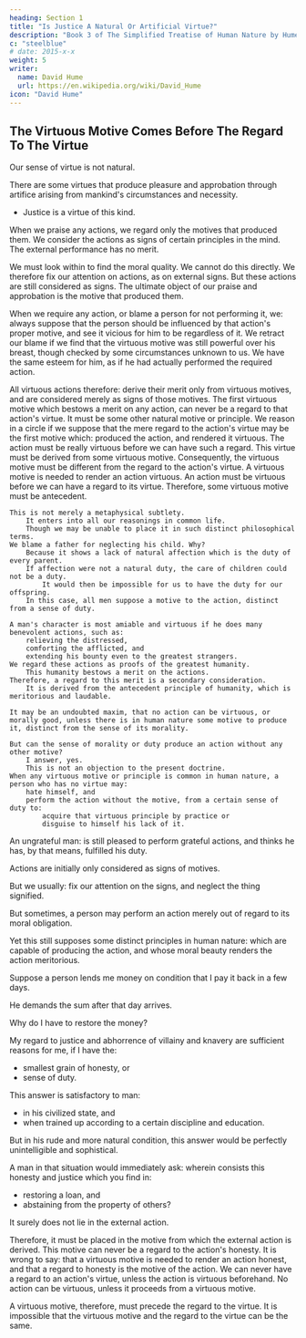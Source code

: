 ```yaml
---
heading: Section 1
title: "Is Justice A Natural Or Artificial Virtue?"
description: "Book 3 of The Simplified Treatise of Human Nature by Hume"
c: "steelblue"
# date: 2015-x-x
weight: 5
writer:
  name: David Hume
  url: https://en.wikipedia.org/wiki/David_Hume
icon: "David Hume"
---
```





## The Virtuous Motive Comes Before The Regard To The Virtue

Our sense of virtue is not natural.

There are some virtues that produce pleasure and approbation through artifice arising from mankind's circumstances and necessity.
- Justice is a virtue of this kind.

When we praise any actions, we regard only the motives that produced them.
        We consider the actions as signs of certain principles in the mind.
        The external performance has no merit.

We must look within to find the moral quality.
        We cannot do this directly.
        We therefore fix our attention on actions, as on external signs.
            But these actions are still considered as signs.
        The ultimate object of our praise and approbation is the motive that produced them.

When we require any action, or blame a person for not performing it, we:
        always suppose that the person should be influenced by that action's proper motive, and
        see it vicious for him to be regardless of it.
We retract our blame if we find that the virtuous motive was still powerful over his breast, though checked by some circumstances unknown to us.
        We have the same esteem for him, as if he had actually performed the required action.


All virtuous actions therefore:
        derive their merit only from virtuous motives, and
        are considered merely as signs of those motives.
    The first virtuous motive which bestows a merit on any action, can never be a regard to that action's virtue.
        It must be some other natural motive or principle.
    We reason in a circle if we suppose that the mere regard to the action's virtue may be the first motive which:
        produced the action, and
        rendered it virtuous.
    The action must be really virtuous before we can have such a regard.
        This virtue must be derived from some virtuous motive.
        Consequently, the virtuous motive must be different from the regard to the action's virtue.
    A virtuous motive is needed to render an action virtuous.
        An action must be virtuous before we can have a regard to its virtue.
        Therefore, some virtuous motive must be antecedent.

    This is not merely a metaphysical subtlety.
        It enters into all our reasonings in common life.
        Though we may be unable to place it in such distinct philosophical terms.
    We blame a father for neglecting his child. Why?
        Because it shows a lack of natural affection which is the duty of every parent.
        If affection were not a natural duty, the care of children could not be a duty.
            It would then be impossible for us to have the duty for our offspring.
        In this case, all men suppose a motive to the action, distinct from a sense of duty.

    A man's character is most amiable and virtuous if he does many benevolent actions, such as:
        relieving the distressed,
        comforting the afflicted, and
        extending his bounty even to the greatest strangers.
    We regard these actions as proofs of the greatest humanity.
        This humanity bestows a merit on the actions.
    Therefore, a regard to this merit is a secondary consideration.
        It is derived from the antecedent principle of humanity, which is meritorious and laudable.

    It may be an undoubted maxim, that no action can be virtuous, or morally good, unless there is in human nature some motive to produce it, distinct from the sense of its morality.

    But can the sense of morality or duty produce an action without any other motive?
        I answer, yes.
        This is not an objection to the present doctrine.
    When any virtuous motive or principle is common in human nature, a person who has no virtue may:
        hate himself, and
        perform the action without the motive, from a certain sense of duty to:
            acquire that virtuous principle by practice or
            disguise to himself his lack of it.

An ungrateful man:
        is still pleased to perform grateful actions, and
        thinks he has, by that means, fulfilled his duty.

Actions are initially only considered as signs of motives.

But we usually:
            fix our attention on the signs, and
            neglect the thing signified.

But sometimes, a person may perform an action merely out of regard to its moral obligation.

Yet this still supposes some distinct principles in human nature:
            which are capable of producing the action, and
            whose moral beauty renders the action meritorious.

Suppose a person lends me money on condition that I pay it back in a few days.

He demands the sum after that day arrives.

Why do I have to restore the money?

My regard to justice and abhorrence of villainy and knavery are sufficient reasons for me, if I have the:
- smallest grain of honesty, or
- sense of duty.

This answer is satisfactory to man:
- in his civilized state, and
- when trained up according to a certain discipline and education.

But in his rude and more natural condition, this answer would be perfectly unintelligible and sophistical.

A man in that situation would immediately ask: wherein consists this honesty and justice which you find in:
- restoring a loan, and
- abstaining from the property of others?

It surely does not lie in the external action.

Therefore, it must be placed in the motive from which the external action is derived.
            This motive can never be a regard to the action's honesty.
    It is wrong to say:
        that a virtuous motive is needed to render an action honest, and
        that a regard to honesty is the motive of the action.
    We can never have a regard to an action's virtue, unless the action is virtuous beforehand.
        No action can be virtuous, unless it proceeds from a virtuous motive.

A virtuous motive, therefore, must precede the regard to the virtue.
        It is impossible that the virtuous motive and the regard to the virtue can be the same.